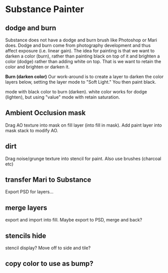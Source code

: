 # Substance Painter 

## dodge and burn
Substance does not have a dodge and burn brush like Photoshop or Mari does. Dodge and burn come from photography development and thus affect exposure (i.e. linear gain). 
The idea for painting is that we want to darken a color (burn), rather than painting black on top of it and brighten a color (dodge) rather than adding white on top. That is we want to retain the color and brighten or darken it.

**Burn (darken color)**
Our work-around is to create a layer to darken the color layers below, setting the layer mode to "Soft Light." You then paint black. 


mode with black color to burn (darken). white color works for dodge (lighten), but using "value" mode with retain saturation.

## Ambient Occlusion mask

Drag AO texture into mask on fill layer (into fill in mask). Add paint layer into mask stack to modify AO.

## dirt

Drag noise/grunge texture into stencil for paint. Also use brushes (charcoal etc) 

## transfer Mari to Substance

Export PSD for layers...

## merge layers
export and import into fill. Maybe export to PSD, merge and back?

## stencils hide
stencil display? Move off to side and tile?

## copy color to use as bump?

